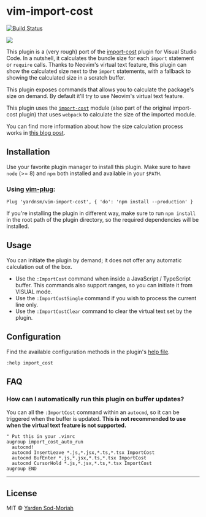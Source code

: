 # vim-import-cost

[![Build Status](https://travis-ci.org/yardnsm/vim-import-cost.svg?branch=master)](https://travis-ci.org/yardnsm/vim-import-cost)

![](.github/assets/demo.gif)

This plugin is a (very rough) port of the [import-cost](https://github.com/wix/import-cost) plugin
for Visual Studio Code. In a nutshell, it calculates the bundle size for each `import` statement or
`require` calls. Thanks to Neovim's virtual text feature, this plugin can show the calculated size
next to the `import` statements, with a fallback to showing the calculated size in a
scratch buffer.

This plugin exposes commands that allows you to calculate the package's size on demand. By default
it'll try to use Neovim's virtual text feature.

This plugin uses the
[`import-cost`](https://github.com/wix/import-cost/tree/master/packages/import-cost) module (also
part of the original import-cost plugin) that uses `webpack` to calculate the size of the imported
module.

You can find more information about how the size calculation process works in [this blog
post](https://hackernoon.com/keep-your-bundle-size-under-control-with-import-cost-vscode-extension-5d476b3c5a76).

## Installation

Use your favorite plugin manager to install this plugin. Make sure to have `node` (>= 8) and `npm`
both installed and available in your `$PATH`.

### Using [vim-plug](https://github.com/junegunn/vim-plug):

```vim
Plug 'yardnsm/vim-import-cost', { 'do': 'npm install --production' }
```

If you're installing the plugin in different way, make sure to run `npm install` in the root path of
the plugin directory, so the required dependencies will be installed.

## Usage

You can initiate the plugin by demand; it does not offer any automatic calculation out of the box.

- Use the `:ImportCost` command when inside a JavaScript / TypeScript buffer. This commands also
  support ranges, so you can initiate it from VISUAL mode.
- Use the `:ImportCostSingle` command if you wish to process the current line only.
- Use the `:ImportCostClear` command to clear the virtual text set by the plugin.

## Configuration

Find the available configuration methods in the plugin's [help file](./doc/import_cost.txt).

```vim
:help import_cost
```

## FAQ

### How can I automatically run this plugin on buffer updates?

You can all the `:ImportCost` command within an `autocmd`, so it can be triggered when the buffer is
updated. **This is not recommended to use when the virtual text feature is not supported.**

```vim
" Put this in your .vimrc
augroup import_cost_auto_run
  autocmd!
  autocmd InsertLeave *.js,*.jsx,*.ts,*.tsx ImportCost
  autocmd BufEnter *.js,*.jsx,*.ts,*.tsx ImportCost
  autocmd CursorHold *.js,*.jsx,*.ts,*.tsx ImportCost
augroup END
```

---

## License

MIT © [Yarden Sod-Moriah](http://yardnsm.net/)
